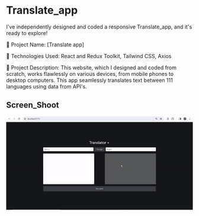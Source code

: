 <h1> Translate_app</h1>

I've independently designed and coded a responsive Translate_app, and it's ready to explore!

🔸 Project Name: [Translate app]

🔸 Technologies Used: React and Redux Toolkit, Tailwind CSS, Axios

🔸 Project Description: This website, which I designed and coded from scratch, works flawlessly on various devices, from mobile phones to desktop computers. This app seamlessly translates text between 111 languages ​​using data from API's.

<h2>Screen_Shoot</h2>

![](screen_translator.gif)